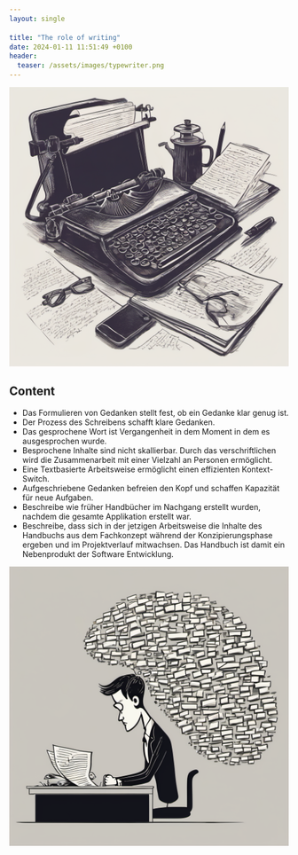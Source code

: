 ```yaml
---
layout: single

title: "The role of writing"
date: 2024-01-11 11:51:49 +0100
header:
  teaser: /assets/images/typewriter.png
---
```


<img src="/assets/images/typewriter.png">

## Content

- Das Formulieren von Gedanken stellt fest, ob ein Gedanke klar genug ist.
- Der Prozess des Schreibens schafft klare Gedanken.
- Das gesprochene Wort ist Vergangenheit in dem Moment in dem es ausgesprochen wurde.
- Besprochene Inhalte sind nicht skallierbar. Durch das verschriftlichen wird die Zusammenarbeit mit einer Vielzahl an Personen ermöglicht.
- Eine Textbasierte Arbeitsweise ermöglicht einen effizienten Kontext-Switch.
- Aufgeschriebene Gedanken befreien den Kopf und schaffen Kapazität für neue Aufgaben.
- Beschreibe wie früher Handbücher im Nachgang erstellt wurden, nachdem die gesamte Applikation erstellt war.
- Beschreibe, dass sich in der jetzigen Arbeitsweise die Inhalte des Handbuchs aus dem Fachkonzept während der Konzipierungsphase ergeben und im Projektverlauf mitwachsen. Das Handbuch ist damit ein Nebenprodukt der Software Entwicklung.

<img src="/assets/images/busy-minded-human.png">
